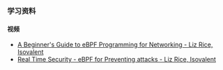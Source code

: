 ### 学习资料

#### 视频
- [A Beginner's Guide to eBPF Programming for Networking - Liz Rice, Isovalent](https://www.youtube.com/watch?v=0p987hCplbk)
- [Real Time Security - eBPF for Preventing attacks - Liz Rice, Isovalent](https://www.youtube.com/watch?v=Xs3MBK17kCk)